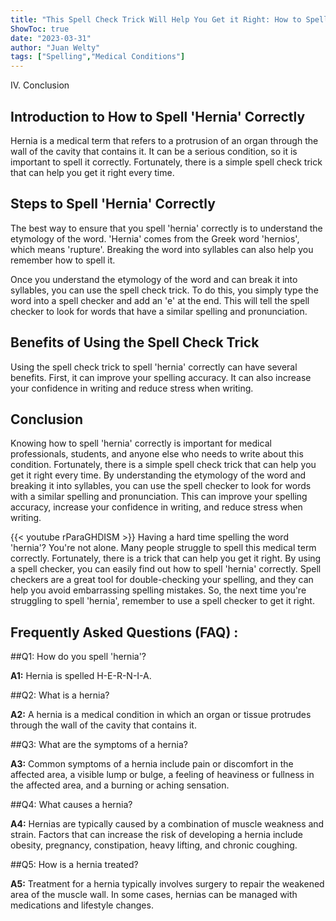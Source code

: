 ```yaml
---
title: "This Spell Check Trick Will Help You Get it Right: How to Spell 'Hernia' Correctly!"
ShowToc: true 
date: "2023-03-31"
author: "Juan Welty" 
tags: ["Spelling","Medical Conditions"]
---
```

IV. Conclusion 

## Introduction to How to Spell 'Hernia' Correctly

Hernia is a medical term that refers to a protrusion of an organ through the wall of the cavity that contains it. It can be a serious condition, so it is important to spell it correctly. Fortunately, there is a simple spell check trick that can help you get it right every time. 

## Steps to Spell 'Hernia' Correctly

The best way to ensure that you spell 'hernia' correctly is to understand the etymology of the word. 'Hernia' comes from the Greek word 'hernios', which means 'rupture'. Breaking the word into syllables can also help you remember how to spell it. 

Once you understand the etymology of the word and can break it into syllables, you can use the spell check trick. To do this, you simply type the word into a spell checker and add an 'e' at the end. This will tell the spell checker to look for words that have a similar spelling and pronunciation. 

## Benefits of Using the Spell Check Trick

Using the spell check trick to spell 'hernia' correctly can have several benefits. First, it can improve your spelling accuracy. It can also increase your confidence in writing and reduce stress when writing. 

## Conclusion

Knowing how to spell 'hernia' correctly is important for medical professionals, students, and anyone else who needs to write about this condition. Fortunately, there is a simple spell check trick that can help you get it right every time. By understanding the etymology of the word and breaking it into syllables, you can use the spell checker to look for words with a similar spelling and pronunciation. This can improve your spelling accuracy, increase your confidence in writing, and reduce stress when writing.

{{< youtube rParaGHDISM >}} 
Having a hard time spelling the word 'hernia'? You're not alone. Many people struggle to spell this medical term correctly. Fortunately, there is a trick that can help you get it right. By using a spell checker, you can easily find out how to spell 'hernia' correctly. Spell checkers are a great tool for double-checking your spelling, and they can help you avoid embarrassing spelling mistakes. So, the next time you're struggling to spell 'hernia', remember to use a spell checker to get it right.

## Frequently Asked Questions (FAQ) :
##Q1: How do you spell 'hernia'?

**A1:** Hernia is spelled H-E-R-N-I-A. 

##Q2: What is a hernia?

**A2:** A hernia is a medical condition in which an organ or tissue protrudes through the wall of the cavity that contains it. 

##Q3: What are the symptoms of a hernia?

**A3:** Common symptoms of a hernia include pain or discomfort in the affected area, a visible lump or bulge, a feeling of heaviness or fullness in the affected area, and a burning or aching sensation. 

##Q4: What causes a hernia?

**A4:** Hernias are typically caused by a combination of muscle weakness and strain. Factors that can increase the risk of developing a hernia include obesity, pregnancy, constipation, heavy lifting, and chronic coughing. 

##Q5: How is a hernia treated?

**A5:** Treatment for a hernia typically involves surgery to repair the weakened area of the muscle wall. In some cases, hernias can be managed with medications and lifestyle changes.





